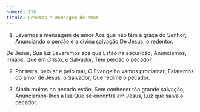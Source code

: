 ```yaml
---
numero: 126
titulo: Levemos a mensagem de amor
---
```

1. Levemos a mensagem de amor
Aos que não têm a graça do Senhor;
Anunciando o perdão e a divina salvação
De Jesus, o redentor.

De Jesus, Sua luz
Levaremos aos que
Estão na escuridão;
Anunciemos, irmãos,
Que em Cristo, o Salvador,
Tem perdão o pecador.

2. Por terra, pelo ar e pelo mar,
O Evangelho vamos proclamar;
Falaremos do amor de Jesus, o Salvador,
Que redime o pecador.

3. Ainda muitos no pecado estão,
Sem conhecer tão grande salvação;
Anunciemos-lhes a luz
Que se encontra em Jesus,
Luz que salva o pecador.

